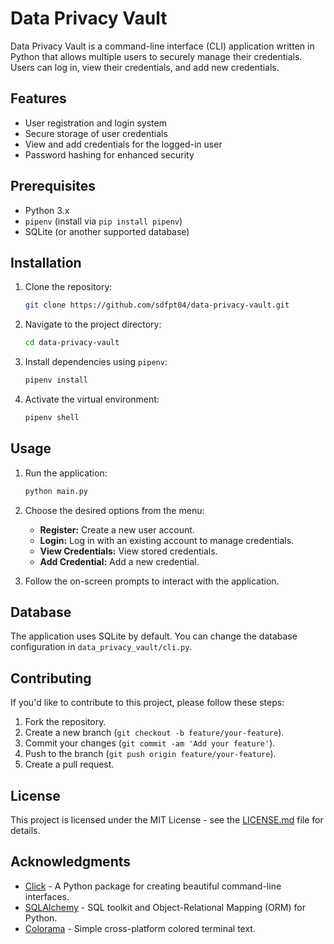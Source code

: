 # Data Privacy Vault

Data Privacy Vault is a command-line interface (CLI) application written in Python that allows multiple users to securely manage their credentials. Users can log in, view their credentials, and add new credentials.

## Features

- User registration and login system
- Secure storage of user credentials
- View and add credentials for the logged-in user
- Password hashing for enhanced security

## Prerequisites

- Python 3.x
- `pipenv` (install via `pip install pipenv`)
- SQLite (or another supported database)

## Installation

1. Clone the repository:

    ```bash
    git clone https://github.com/sdfpt04/data-privacy-vault.git
    ```

2. Navigate to the project directory:

    ```bash
    cd data-privacy-vault
    ```

3. Install dependencies using `pipenv`:

    ```bash
    pipenv install
    ```

4. Activate the virtual environment:

    ```bash
    pipenv shell
    ```

## Usage

1. Run the application:

    ```bash
    python main.py
    ```

2. Choose the desired options from the menu:

    - **Register:** Create a new user account.
    - **Login:** Log in with an existing account to manage credentials.
    - **View Credentials:** View stored credentials.
    - **Add Credential:** Add a new credential.

3. Follow the on-screen prompts to interact with the application.

## Database

The application uses SQLite by default. You can change the database configuration in `data_privacy_vault/cli.py`.

## Contributing

If you'd like to contribute to this project, please follow these steps:

1. Fork the repository.
2. Create a new branch (`git checkout -b feature/your-feature`).
3. Commit your changes (`git commit -am 'Add your feature'`).
4. Push to the branch (`git push origin feature/your-feature`).
5. Create a pull request.

## License

This project is licensed under the MIT License - see the [LICENSE.md](LICENSE.md) file for details.

## Acknowledgments

- [Click](https://click.palletsprojects.com/en/7.x/) - A Python package for creating beautiful command-line interfaces.
- [SQLAlchemy](https://www.sqlalchemy.org/) - SQL toolkit and Object-Relational Mapping (ORM) for Python.
- [Colorama](https://pypi.org/project/colorama/) - Simple cross-platform colored terminal text.

